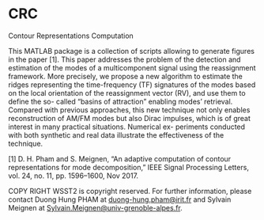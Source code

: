 # CRC
Contour Representations Computation  

This MATLAB package is a collection of scripts allowing to generate figures in the paper [1]. This paper addresses the problem of the detection and estimation of the modes of a multicomponent signal using the reassignment framework. More precisely, we propose a new algorithm to estimate the ridges representing the time-frequency (TF) signatures of the modes based on the local orientation of the reassignment vector (RV), and use them to define the so- called “basins of attraction” enabling modes’ retrieval. Compared with previous approaches, this new technique not only enables reconstruction of AM/FM modes but also Dirac impulses, which is of great interest in many practical situations. Numerical ex- periments conducted with both synthetic and real data illustrate the effectiveness of the technique.

[1] D. H. Pham and S. Meignen, “An adaptive computation of contour representations for mode decomposition,” IEEE Signal Processing Letters, vol. 24, no. 11, pp. 1596–1600, Nov 2017.

COPY RIGHT WSST2 is copyright reserved. For further information, please contact Duong Hung PHAM at duong-hung.pham@irit.fr and Sylvain Meignen at Sylvain.Meignen@univ-grenoble-alpes.fr.
